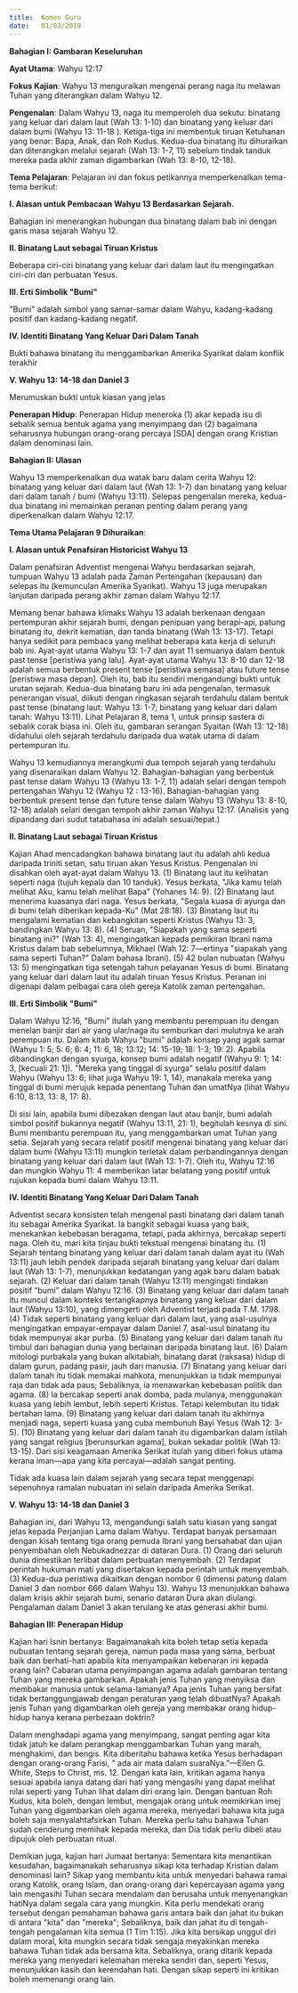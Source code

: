 ```yaml
---
title:  Komen Guru
date:   01/03/2019
---
```


**Bahagian I: Gambaran Keseluruhan**

**Ayat Utama**: Wahyu 12:17 

**Fokus Kajian**: Wahyu 13 menguraikan mengenai perang naga itu melawan Tuhan   yang diterangkan dalam Wahyu 12.

**Pengenalan**: Dalam Wahyu 13, naga itu memperoleh dua sekutu:   binatang yang keluar dari dalam laut (Wah 13: 1-10) dan  binatang yang keluar dari dalam bumi (Wahyu 13: 11-18 ). Ketiga-tiga ini membentuk tiruan Ketuhanan yang benar: Bapa, Anak, dan Roh Kudus. Kedua-dua binatang itu dihuraikan dan diterangkan melalui sejarah (Wah 13: 1-7, 11) sebelum tindak tanduk mereka pada  akhir zaman digambarkan (Wah 13: 8-10, 12-18).

**Tema Pelajaran**: Pelajaran ini dan fokus petikannya memperkenalkan tema-tema berikut:

**I. Alasan untuk Pembacaan Wahyu 13 Berdasarkan Sejarah.**

Bahagian ini menerangkan hubungan dua binatang dalam bab ini dengan garis masa sejarah Wahyu 12.

**II. Binatang Laut sebagai Tiruan Kristus**

Beberapa ciri-ciri  binatang yang keluar dari dalam laut itu mengingatkan ciri-ciri dan perbuatan Yesus.

**III. Erti Simbolik "Bumi"**

"Bumi" adalah simbol yang samar-samar dalam Wahyu, kadang-kadang positif dan kadang-kadang negatif.

**IV. Identiti Binatang  Yang Keluar Dari Dalam Tanah**

Bukti bahawa binatang itu menggambarkan Amerika Syarikat dalam konflik terakhir

**V. Wahyu 13: 14-18 dan Daniel 3**

Merumuskan bukti untuk kiasan yang jelas

**Penerapan Hidup**: Penerapan Hidup meneroka (1)  akar kepada isu di sebalik semua bentuk agama yang menyimpang dan (2) bagaimana seharusnya hubungan orang-orang percaya [SDA] dengan orang Kristian dalam denominasi lain.

**Bahagian II: Ulasan**

Wahyu 13 memperkenalkan dua watak baru dalam cerita Wahyu 12: binatang yang keluar dari dalam laut (Wah 13: 1-7) dan  binatang yang keluar dari dalam tanah / bumi (Wahyu 13:11). Selepas pengenalan mereka, kedua-dua binatang ini memainkan peranan penting dalam perang yang diperkenalkan dalam Wahyu 12:17.

**Tema Utama Pelajaran 9 Dihuraikan**:

**I.	Alasan untuk Penafsiran Historicist Wahyu 13** 

Dalam penafsiran  Adventist mengenai Wahyu berdasarkan sejarah, tumpuan Wahyu 13 adalah pada Zaman Pertengahan (kepausan) dan selepas itu (kemunculan Amerika Syarikat). Wahyu 13 juga merupakan lanjutan daripada perang akhir zaman dalam Wahyu 12:17.

Memang benar bahawa klimaks  Wahyu 13 adalah berkenaan dengaan pertempuran akhir sejarah bumi, dengan penipuan yang berapi-api, patung binatang itu, dekrit kematian, dan tanda binatang (Wah 13: 13-17). Tetapi hanya sedikit para pembaca yang melihat beberapa  kata kerja di seluruh bab ini. Ayat-ayat utama Wahyu 13: 1-7 dan ayat 11 semuanya dalam bentuk past tense [peristiwa yang lalu]. Ayat-ayat utama Wahyu 13: 8-10 dan 12-18 adalah semua berbentuk present tense [peristiwa semasa]    atau future tense  [peristiwa masa depan]. Oleh itu, bab itu sendiri mengandungi bukti untuk urutan sejarah. Kedua-dua binatang baru ini ada pengenalan, termasuk penerangan visual, diikuti dengan ringkasan sejarah terdahulu dalam bentuk past tense (binatang laut: Wahyu 13: 1-7; binatang yang keluar dari  dalam tanah: Wahyu 13:11). Lihat Pelajaran 8, tema 1, untuk prinsip sastera di sebalik corak biasa ini. Oleh itu, gambaran serangan Syaitan (Wah 13: 12-18) didahului oleh sejarah terdahulu daripada dua watak utama di dalam pertempuran itu.

Wahyu 13 kemudiannya merangkumi dua tempoh sejarah yang terdahulu yang disenaraikan dalam Wahyu 12. Bahagian-bahagian yang berbentuk past tense   dalam Wahyu 13 (Wahyu 13: 1-7, 11) adalah selari dengan tempoh pertengahan Wahyu 12 (Wahyu 12 : 13-16). Bahagian-bahagian yang berbentuk present tense  dan future tense  dalam Wahyu 13 (Wahyu 13: 8-10, 12-18) adalah selari dengan tempoh akhir zaman Wahyu 12:17.  (Analisis yang dipandang dari sudut tatabahasa ini adalah sesuai/tepat.)

**II. Binatang Laut sebagai Tiruan Kristus**

Kajian Ahad mencadangkan bahawa binatang laut itu adalah ahli kedua daripada triniti setan, satu tiruan akan Yesus Kristus. Pengenalan ini disahkan oleh ayat-ayat dalam Wahyu 13. (1) Binatang laut itu kelihatan seperti naga (tujuh kepala dan 10 tanduk). Yesus berkata, "Jika kamu telah melihat Aku, kamu telah melihat Bapa" (Yohanes 14: 9). (2) Binatang laut menerima kuasanya dari naga. Yesus berkata, "Segala kuasa di ayurga dan di bumi telah diberikan kepada-Ku" (Mat 28:18). (3) Binatang laut itu mengalami kematian dan kebangkitan seperti Kristus (Wahyu 13: 3, bandingkan Wahyu 13: 8). (4) Seruan, "Siapakah yang sama seperti binatang ini?" (Wah 13: 4), mengingatkan kepada pemikiran Ibrani nama Kristus dalam bab sebelumnya, Mikhael  (Wah 12: 7—ertinya  "siapakah yang sama seperti  Tuhan?" Dalam bahasa Ibrani). (5) 42 bulan nubuatan (Wahyu 13: 5) mengingatkan tiga setengah tahun pelayanan Yesus di bumi. Binatang yang keluar dari dalam laut itu  adalah tiruan Yesus Kristus. Peranan ini digenapi dalam pelbagai cara oleh gereja Katolik zaman pertengahan.

**III. Erti Simbolik "Bumi"**

Dalam Wahyu 12:16,  "Bumi" itulah yang membantu perempuan itu dengan menelan banjir dari air yang ular/naga itu semburkan dari mulutnya ke arah perempuan itu. Dalam kitab Wahyu "bumi" adalah konsep yang agak samar (Wahyu 1: 5; 5: 6; 6: 4; 11: 6, 18; 13:12; 14: 15-19; 18: 1-3; 19: 2). Apabila dibandingkan dengan syurga, konsep bumi adalah negatif (Wahyu 9: 1; 14: 3, [kecuali 21: 1]). "Mereka yang tinggal di syurga" selalu positif dalam Wahyu (Wahyu 13: 6; lihat juga Wahyu 19: 1, 14), manakala mereka yang tinggal di bumi merujuk kepada penentang Tuhan dan umatNya (lihat Wahyu 6:10, 8:13, 13: 8, 17: 8).

Di sisi lain, apabila bumi dibezakan dengan laut atau banjir, bumi adalah simbol positif bukannya negatif (Wahyu 13:11, 21: 1),  begitulah kesnya di sini. Bumi  membantu perempuan itu, yang menggambarkan umat  Tuhan yang setia. Sejarah yang secara relatif positif mengenai binatang yang keluar dari  dalam bumi (Wahyu 13:11) mungkin terletak dalam perbandingannya dengan binatang yang keluar dari dalam laut (Wah 13: 1-7). Oleh itu, Wahyu 12:16 dan mungkin Wahyu 11: 4 memberikan latar belatang  yang positif untuk rujukan kepada bumi dalam Wahyu 13:11.

**IV. Identiti Binatang  Yang Keluar Dari Dalam Tanah** 

Adventist secara konsisten telah mengenal pasti binatang dari dalam tanah itu sebagai Amerika Syarikat. Ia bangkit sebagai kuasa yang baik, menekankan kebebasan beragama, tetapi, pada akhirnya, bercakap seperti naga. Oleh itu, mari kita tinjau bukti tekstual mengenai binatang itu. (1) Sejarah tentang binatang yang keluar dari dalam tanah  dalam ayat itu (Wah 13:11) jauh lebih pendek daripada sejarah binatang yang keluar dari dalam laut (Wah 13: 1-7), menunjukkan kedatangan yang agak baru dalam babak sejarah. (2) Keluar dari dalam tanah  (Wahyu 13:11) mengingati tindakan positif  “bumi” dalam Wahyu 12:16. (3) Binatang yang keluar dari dalam tanah itu muncul dalam konteks tertangkapnya binatang yang keluar dari dalam laut (Wahyu 13:10), yang dimengerti oleh Adventist terjadi pada T.M. 1798. (4) Tidak seperti binatang yang keluar dari dalam laut, yang asal-usulnya mengingatkan empayar-empayar dalam Daniel 7, asal-usul binatang itu tidak mempunyai akar purba. (5) Binatang yang keluar dari dalam tanah itu timbul dari bahagian dunia yang berlainan daripada binatang laut. (6) Dalam mitologi purbakala  yang bukan alkitabiah, binatang darat (raksasa) hidup di dalam gurun, padang pasir, jauh dari manusia. (7) Binatang yang keluar dari dalam tanah itu tidak memakai mahkota, menunjukkan ia tidak mempunyai raja dan tidak ada paus; Sebaliknya, ia menawarkan kebebasan politik dan agama. (8) Ia bercakap seperti anak domba, pada mulanya, menggunakan kuasa yang lebih lembut, lebih seperti Kristus. Tetapi kelembutan itu tidak bertahan lama. (9) Binatang yang keluar dari dalam tanah itu akhirnya menjadi naga, seperti kuasa yang cuba membunuh Bayi Yesus (Wah 12: 3-5). (10) Binatang yang keluar dari dalam tanah itu digambarkan dalam istilah yang sangat religius [berunsurkan agama], bukan sekadar politik (Wah 13: 13-15). Dari sisi keagamaan Amerika Serikat itulah yang diberi fokus  utama  kerana iman—apa  yang kita percayai—adalah  sangat penting.

Tidak ada kuasa lain dalam sejarah yang secara tepat  menggenapi sepenuhnya ramalan nubuatan ini selain daripada Amerika Serikat.

**V. Wahyu 13: 14-18 dan Daniel 3** 

Bahagian ini, dari Wahyu 13, mengandungi salah satu kiasan yang sangat jelas kepada Perjanjian Lama dalam Wahyu. Terdapat banyak persamaan dengan kisah tentang tiga orang pemuda Ibrani yang bersahabat dan ujian penyembahan oleh Nebukadnezzar di dataran Dura. (1) Orang dari seluruh dunia dimestikan terlibat dalam perbuatan menyembah. (2) Terdapat perintah hukuman mati yang disertakan kepada perintah untuk menyembah. (3) Kedua-dua peristiwa dikaitkan dengan nombor 6 (dimensi patung dalam Daniel 3 dan nombor 666 dalam Wahyu 13). Wahyu 13 menunjukkan bahawa dalam krisis akhir sejarah bumi, senario dataran Dura akan diulangi. Pengalaman dalam Daniel 3 akan terulang  ke atas generasi akhir bumi.

**Bahagian III: Penerapan Hidup**

Kajian hari Isnin bertanya: Bagaimanakah kita boleh tetap setia kepada nubuatan tentang sejarah gereja, namun pada masa yang sama, berbuat baik dan berhati-hati apabila kita menyampaikan kebenaran ini kepada orang lain? Cabaran utama  penyimpangan agama adalah gambaran tentang  Tuhan yang mereka gambarkan. Apakah jenis Tuhan yang menyiksa dan membakar manusia untuk selama-lamanya? Apa jenis  Tuhan yang bersifat tidak bertanggungjawab dengan peraturan yang telah dibuatNya? Apakah jenis Tuhan yang digambarkan oleh gereja yang membakar orang hidup-hidup hanya kerana perbezaan doktrin?

Dalam menghadapi agama yang menyimpang, sangat penting agar kita tidak jatuh ke dalam perangkap menggambarkan Tuhan yang marah, menghakimi, dan bengis. Kita diberitahu bahawa ketika Yesus berhadapan dengan orang-orang Farisi, " ada air mata dalam suaraNya.”—Ellen G. White, Steps to Christ, ms. 12.  Dengan kata lain, kritikan agama hanya sesuai apabila ianya datang dari hati yang mengasihi yang dapat melihat nilai seperti yang  Tuhan lihat dalam diri orang lain. Dengan bantuan Roh Kudus, kita boleh, dengan lembut, mengajak orang untuk memikirkan imej Tuhan yang digambarkan oleh agama mereka, menyedari bahawa kita juga boleh saja menyalahtafsirkan Tuhan. Mereka perlu tahu bahawa Tuhan sudah cenderung memihak kepada mereka, dan Dia tidak perlu dibeli atau dipujuk oleh perbuatan ritual.

Demikian juga, kajian hari Jumaat bertanya: Sementara kita menantikan kesudahan, bagaimanakah seharusnya sikap kita terhadap Kristian dalam denominasi lain? Sikap yang  membantu kita untuk menyedari bahawa ramai orang Katolik, orang Islam, dan orang-orang dari kepercayaan agama yang lain mengasihi Tuhan secara mendalam dan berusaha untuk menyenangkan hatiNya dalam segala cara yang mungkin. Kita perlu mendekati orang tersebut dengan pemahaman bahawa garis  antara baik dan jahat itu bukan di antara "kita" dan "mereka"; Sebaliknya, baik dan jahat itu di tengah-tengah pengalaman kita semua (1 Tim 1:15). Jika kita bersikap unggul diri dalam moral, kita  mungkin secara tidak sengaja meyakinkan mereka bahawa Tuhan tidak ada bersama kita. Sebaliknya, orang ditarik kepada mereka yang menyedari kelemahan mereka sendiri dan, seperti Yesus, menunjukkan kasih dan kerendahan hati.  Dengan sikap seperti ini kritikan boleh memenangi orang lain.